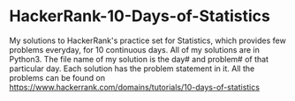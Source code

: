 # HackerRank-10-Days-of-Statistics
My solutions to HackerRank's practice set for Statistics, which provides few problems everyday, for 10 continuous days. 
All of my solutions are in Python3. The file name of my solution is the day# and problem# of that particular day. 
Each solution has the problem statement in it.
All the problems can be found on https://www.hackerrank.com/domains/tutorials/10-days-of-statistics
